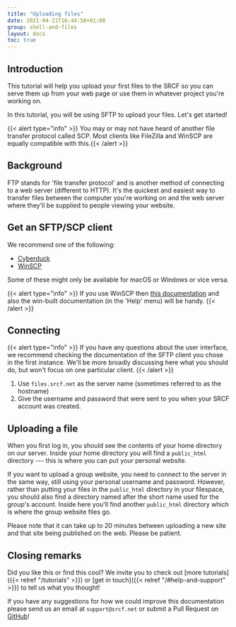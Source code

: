 ```yaml
---
title: "Uploading files"
date: 2021-04-21T16:44:58+01:00
group: shell-and-files
layout: docs
toc: true
---
```


## Introduction

This tutorial will help you upload
your first files to the SRCF so you can serve them up from your web page
or use them in whatever project you're working on.

In this tutorial, you will be using SFTP to upload your files. Let's
get started!

{{< alert type="info" >}}
You may or may not have heard of another file transfer protocol called
SCP. Most clients like FileZilla and WinSCP are equally compatible with
this.{{<  /alert >}}

## Background

FTP stands for 'file transfer protocol' and is another method of
connecting to a web server (different to HTTP). It's the quickest and
easiest way to transfer files between the computer you're working on
and the web server where they'll be supplied to people viewing your
website.

## Get an SFTP/SCP client

We recommend one of the following:

- [Cyberduck](https://cyberduck.io)
- [WinSCP](https://winscp.net/eng/index.php)

Some of these might only be available for macOS or Windows or vice
versa.

{{< alert type="info" >}}
If you use WinSCP then [this
documentation](https://winscp.net/eng/docs/introduction) and also the
win-built documentation (in the 'Help' menu) will be handy.
{{<  /alert >}}

## Connecting

{{< alert type="info" >}}
If you have any questions about the user interface, we recommend
checking the documentation of the SFTP client you chose in the first
instance. We'll be more broadly discussing here what you should do, but
won't focus on one particular client.
{{<  /alert >}}

1. Use `files.srcf.net` as the server name (sometimes referred to as
    the hostname)
2. Give the username and password that were sent to you when your SRCF
    account was created.

## Uploading a file

When you first log in, you should see the contents of your home
directory on our server. Inside your home directory you will find a
`public_html` directory --- this is where you can put your personal
website.

If you want to upload a group website, you need to connect to the server
in the same way, still using your personal username and password.
However, rather than putting your files in the `public_html` directory
in your filespace, you should also find a directory named after the
short name used for the group's account. Inside here you'll find
another `public_html` directory which is where the group website files
go.

Please note that it can take up to 20 minutes between uploading a new
site and that site being published on the web. Please be patient.

## Closing remarks

Did you like this or find this cool? We invite you to check out
[more tutorials]({{< relref "/tutorials" >}})
or [get in touch]({{< relref "/#help-and-support" >}}) to tell us what you thought!

If you have any suggestions for how we could improve this documentation
please send us an email at `support@srcf.net` or submit a Pull Request
on [GitHub](https://github.com/SRCF/docs)!
